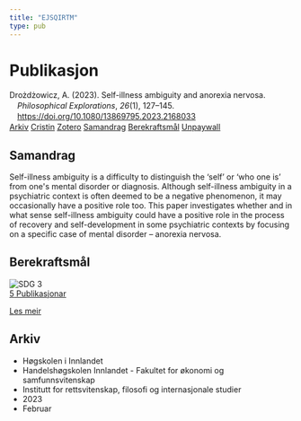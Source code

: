 ```yaml
---
title: "EJSQIRTM"
type: pub
---
```

<h1>Publikasjon</h1>
<article id="csl-bib-container-EJSQIRTM" class="csl-bib-container">
  <div class="csl-bib-body" style="line-height: 1.35; padding-left: 1em; text-indent:-1em;">
  <div class="csl-entry">Dro&#x17C;d&#x17C;owicz, A. (2023). Self-illness ambiguity and anorexia nervosa. <i>Philosophical Explorations</i>, <i>26</i>(1), 127&#x2013;145. <a href="https://doi.org/10.1080/13869795.2023.2168033">https://doi.org/10.1080/13869795.2023.2168033</a></div>
</div>
  <div class="csl-bib-buttons">
    <a href="#taxonomy-article-EJSQIRTM" class="csl-bib-button">Arkiv</a>
    <a href="https://app.cristin.no/results/show.jsf?id=2129256" alt="Cristin URL" class="csl-bib-button">Cristin</a>
    <a href="http://zotero.org/groups/5402882/items/EJSQIRTM" alt="Zotero URL" class="csl-bib-button">Zotero</a>
    <a href="#abstract-article-EJSQIRTM" class="csl-bib-button">Samandrag</a>
    <a href="#sdg-article-EJSQIRTM" class="csl-bib-button">Berekraftsmål</a>
    <a href="https://doi.org/10.1080/13869795.2023.2168033" class="csl-bib-button">Unpaywall</a>
  </div>
  <div id="csl-bib-meta-container-EJSQIRTM"></div>
</article>
<div id="csl-bib-meta-EJSQIRTM" class="csl-bib-meta">
  <article id="abstract-article-EJSQIRTM" class="abstract-article">
    <h1>Samandrag</h1>
    Self-illness ambiguity is a difficulty to distinguish the ‘self’ or ‘who one is’ from one's mental disorder or diagnosis. Although self-illness ambiguity in a psychiatric context is often deemed to be a negative phenomenon, it may occasionally have a positive role too. This paper investigates whether and in what sense self-illness ambiguity could have a positive role in the process of recovery and self-development in some psychiatric contexts by focusing on a specific case of mental disorder – anorexia nervosa.
  </article>
  <article id="sdg-article-EJSQIRTM" class="sdg-article">
    <h1>Berekraftsmål</h1>
    <div class="sdg-container"><div id="sdg3" class="sdg"> <img src="{{< params subfolder >}}images/sdg/sdg03_no.png" class="image" alt="SDG 3"> <div class="sdg-overlay"> <a href="{{< params subfolder >}}no/archive/?sdg=3#archive" class="sdg-publication-count"><span>5</span> Publikasjonar</a> <p><a href="NA" class="sdg-read-more">Les meir</a></p> </div> </div></div>
  </article>
  <article id="taxonomy-article-EJSQIRTM" class="taxonomy-article">
    <h1>Arkiv</h1>
    <ul>
      <li>Høgskolen i Innlandet</li>
      <li>Handelshøgskolen Innlandet - Fakultet for økonomi og samfunnsvitenskap</li>
      <li>Institutt for rettsvitenskap, filosofi og internasjonale studier</li>
      <li>2023</li>
      <li>Februar</li>
    </ul>
  </article>
</div>
